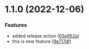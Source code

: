 # 1.1.0 (2022-12-06)


### Features

* added release action ([03e952a](https://github.com/CR4ZED/github-actions/commit/03e952a6f83bffde498f1d0034ce337e0982d21c))
* this is new feature ([9e717df](https://github.com/CR4ZED/github-actions/commit/9e717df0f3cef1db9d7184c59db337870029dffd))




